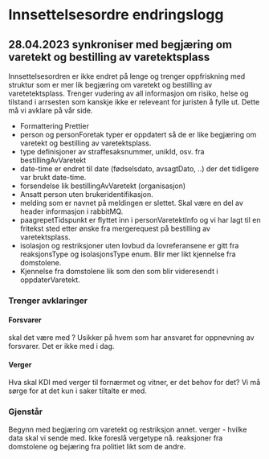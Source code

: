 # Innsettelsesordre endringslogg
## 28.04.2023 synkroniser med begjæring om varetekt og bestilling av varetektsplass
Innsettelsesordren er ikke endret på lenge og trenger oppfriskning med struktur som er mer lik begjæring om varetekt og bestilling av varetetektsplass.
Trenger vudering av all informasjon om risiko, helse og tilstand i arrsesten som kanskje ikke er releveant for juristen å fylle ut. Dette må vi avklare på vår side.

* Formattering Prettier
* person og personForetak typer er oppdatert så de er like begjæring om varetekt og bestilling av varetektsplass.
* type definisjoner av straffesaksnummer, unikId, osv. fra bestillingAvVaretekt
* date-time er endret til date (fødselsdato, avsagtDato, ..) der det tidligere var brukt date-time.
* forsendelse lik bestillingAvVaretekt (organisasjon)
* Ansatt person uten brukeridentifikasjon.
* melding som er navnet på meldingen er slettet. Skal være en del av header informasjon i rabbitMQ.
* paagrepetTidspunkt er flyttet inn i personVaretektInfo og vi har lagt til en fritekst sted etter ønske fra mergerequest på bestilling av varetektsplass.
* isolasjon og restriksjoner uten lovbud da lovreferansene er gitt fra reaksjonsType og isolasjonsType enum. Blir mer likt kjennelse fra domstolene.
* Kjennelse fra domstolene lik som den som blir videresendt i oppdaterVaretekt.

### Trenger avklaringer
#### Forsvarer
skal det være med ? Usikker på hvem som har ansvaret for oppnevning av forsvarer. Det er ikke med i dag.

#### Verger
Hva skal KDI med verger til fornærmet og vitner, er det behov for det?
Vi må sørge for at det kun i saker tiltalte er med.

### Gjenstår
Begynn med begjæring om varetekt og restriksjon annet.
verger - hvilke data skal vi sende med. Ikke foreslå vergetype nå.
reaksjoner fra domstolene og bejæring fra politiet likt som de andre.
